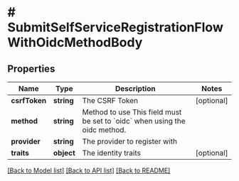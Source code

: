 # # SubmitSelfServiceRegistrationFlowWithOidcMethodBody

## Properties

Name | Type | Description | Notes
------------ | ------------- | ------------- | -------------
**csrfToken** | **string** | The CSRF Token | [optional]
**method** | **string** | Method to use  This field must be set to &#x60;oidc&#x60; when using the oidc method. |
**provider** | **string** | The provider to register with |
**traits** | **object** | The identity traits | [optional]

[[Back to Model list]](../../README.md#models) [[Back to API list]](../../README.md#endpoints) [[Back to README]](../../README.md)
